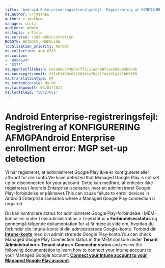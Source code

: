 ```yaml
---
title: 'Android Enterprise-registreringsfejl: Registrering af KONFIGURERING AFMGP'
ms.author: v-jmathew
author: v-jmathew
manager: scotv
audience: Admin
ms.topic: article
ms.service: o365-administration
ROBOTS: NOINDEX, NOFOLLOW
localization_priority: Normal
ms.collection: Adm_O365
ms.custom:
- "9004634"
- "8377"
ms.openlocfilehash: ba5a66c5f48ba7ff2c21ed460fcaa583684b864b
ms.sourcegitcommit: 0f1e81498c68a5d1aba76a21fdae91a141b69f89
ms.translationtype: MT
ms.contentlocale: da-DK
ms.lasthandoff: 03/03/2021
ms.locfileid: "50427061"
---
```

# <a name="android-enterprise-enrollment-error-mgp-set-up-detection"></a><span data-ttu-id="97379-102">Android Enterprise-registreringsfejl: Registrering af KONFIGURERING AFMGP</span><span class="sxs-lookup"><span data-stu-id="97379-102">Android Enterprise enrollment error: MGP set-up detection</span></span>

<span data-ttu-id="97379-103">Vi har registreret, at administreret Google Play ikke er konfigureret eller afbrudt for din konto.</span><span class="sxs-lookup"><span data-stu-id="97379-103">We have detected that Managed Google Play is not set up or disconnected for your account.</span></span> <span data-ttu-id="97379-104">Dette kan medføre, at enheder ikke registreres i Android Enterprise-scenarier, hvor en administreret Google Play-forbindelse er påkrævet.</span><span class="sxs-lookup"><span data-stu-id="97379-104">This can cause failure to enroll devices in Android Enterprise scenarios where a Managed Google Play connection is required.</span></span>

<span data-ttu-id="97379-105">Du kan kontrollere status for administreret Google Play-forbindelse i MEM-konsollen under Lejeradministration > Lejerstatus **> Forbindelsesstatus** og gennemgå følgende dokumentation for at få mere at vide om, hvordan du forbinder din Intune-konto til din administrerede Google-konto: Forbind din **[Intune-konto](https://docs.microsoft.com/mem/intune/enrollment/connect-intune-android-enterprise)** med din administrerede Google Play-konto.</span><span class="sxs-lookup"><span data-stu-id="97379-105">You can check Managed Google Play Connection status in the MEM console under **Tenant Administration > Tenant status > Connector status** and review the following documentation to learn how to connect your Intune account to your Managed Google account: **[Connect your Intune account to your Managed Google Play account](https://docs.microsoft.com/mem/intune/enrollment/connect-intune-android-enterprise)**.</span></span>
